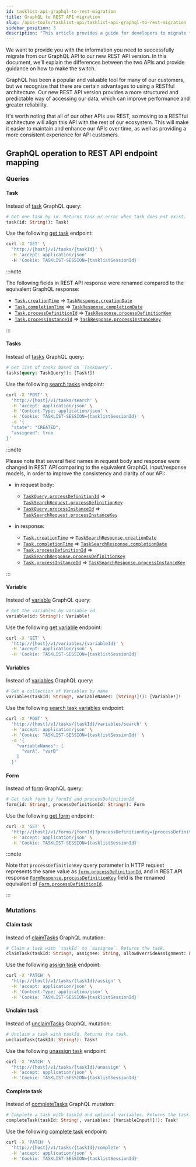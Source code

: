 ```yaml
---
id: tasklist-api-graphql-to-rest-migration
title: GraphQL to REST API migration
slug: /apis-tools/tasklist-api/tasklist-api-graphql-to-rest-migration
sidebar_position: 3
description: "This article provides a guide for developers to migrate from GraphQL to REST API seamlessly."
---
```


We want to provide you with the information you need to successfully migrate from our GraphQL API
to our new REST API version. In this document, we'll explain the differences between the two APIs
and provide guidance on how to make the switch.

GraphQL has been a popular and valuable tool for many of our customers, but we recognize that there are
certain advantages to using a RESTful architecture. Our new REST API version provides a more structured
and predictable way of accessing our data, which can improve performance and greater reliability.

It's worth noting that all of our other APIs use REST, so moving to a RESTful architecture will align this API
with the rest of our ecosystem. This will make it easier to maintain and enhance our APIs over time,
as well as providing a more consistent experience for API customers.

## GraphQL operation to REST API endpoint mapping

### Queries

#### Task

Instead of [task](/apis-tools/tasklist-api/queries/task.mdx) GraphQL query:

```graphql
# Get one task by id. Returns task or error when task does not exist.
task(id: String!): Task!
```

Use the following [get task](/apis-tools/tasklist-api-rest/controllers/tasklist-api-rest-task-controller.md#get-task) endpoint:

```bash
curl -X 'GET' \
  'http://{host}/v1/tasks/{taskId}' \
  -H 'accept: application/json'
  -H 'Cookie: TASKLIST-SESSION={tasklistSessionId}'
```

:::note

The following fields in REST API response were renamed compared to the equivalent GraphQL response:

- [`Task.creationTime`](/apis-tools/tasklist-api/objects/task.mdx#code-style-fontweight-normal-taskbcreationtimebcodestring--) ⇒ [`TaskResponse.creationDate`](/apis-tools/tasklist-api-rest/schemas/responses/task-response.mdx#code-style-fontweight-normal-taskresponsebcreationdatebcodestring-)
- [`Task.completionTime`](/apis-tools/tasklist-api/objects/task.mdx#code-style-fontweight-normal-taskbcompletiontimebcodestring-) ⇒ [`TaskResponse.completionDate`](/apis-tools/tasklist-api-rest/schemas/responses/task-response.mdx#code-style-fontweight-normal-taskresponsebcompletiondatebcodestring)
- [`Task.processDefinitionId`](/apis-tools/tasklist-api/objects/task.mdx#code-style-fontweight-normal-taskbprocessdefinitionidbcodestring-) ⇒ [`TaskResponse.processDefinitionKey`](/apis-tools/tasklist-api-rest/schemas/responses/task-response.mdx#code-style-fontweight-normal-taskresponsebprocessdefinitionkeybcodestring)
- [`Task.processInstanceId`](/apis-tools/tasklist-api/objects/task.mdx#code-style-fontweight-normal-taskbprocessinstanceidbcodestring-) ⇒ [`TaskResponse.processInstanceKey`](/apis-tools/tasklist-api-rest/schemas/responses/task-response.mdx#code-style-fontweight-normal-taskresponsebprocessinstancekeybcodestring)

:::

#### Tasks

Instead of [tasks](/apis-tools/tasklist-api/queries/tasks.mdx) GraphQL query:

```graphql
# Get list of tasks based on `TaskQuery`.
tasks(query: TaskQuery!): [Task!]!
```

Use the following [search tasks](/apis-tools/tasklist-api-rest/controllers/tasklist-api-rest-task-controller.md#search-tasks) endpoint:

```bash
curl -X 'POST' \
  'http://{host}/v1/tasks/search' \
  -H 'accept: application/json' \
  -H 'Content-Type: application/json' \
  -H 'Cookie: TASKLIST-SESSION={tasklistSessionId}' \
  -d '{
  "state": "CREATED",
  "assigned": true
}'
```

:::note

Please note that several field names in request body and response were changed in REST API comparing to the equivalent GraphQL input/response models, in order to improve the consistency and clarity of our API:

- in request body:

  - [`TaskQuery.processDefinitionId`](/apis-tools/tasklist-api/inputs/task-query.mdx#code-style-fontweight-normal-taskquerybprocessdefinitionidbcodestring-) ⇒ [`TaskSearchRequest.processDefinitionKey`](/apis-tools/tasklist-api-rest/schemas/requests/task-search-request.mdx#code-style-fontweight-normal-tasksearchrequestbprocessdefinitionkeybcodestring)
  - [`TaskQuery.processInstanceId`](/apis-tools/tasklist-api/inputs/task-query.mdx#code-style-fontweight-normal-taskquerybprocessinstanceidbcodestring-) ⇒ [`TaskSearchRequest.processInstanceKey`](/apis-tools/tasklist-api-rest/schemas/requests/task-search-request.mdx#code-style-fontweight-normal-tasksearchrequestbprocessinstancekeybcodestring)

- in response:
  - [`Task.creationTime`](/apis-tools/tasklist-api/objects/task.mdx#code-style-fontweight-normal-taskbcreationtimebcodestring--) ⇒ [`TaskSearchResponse.creationDate`](/apis-tools/tasklist-api-rest/schemas/responses/task-search-response.mdx#code-style-fontweight-normal-tasksearchresponsebcreationdatebcodestring-)
  - [`Task.completionTime`](/apis-tools/tasklist-api/objects/task.mdx#code-style-fontweight-normal-taskbcompletiontimebcodestring-) ⇒ [`TaskSearchResponse.completionDate`](/apis-tools/tasklist-api-rest/schemas/responses/task-search-response.mdx#code-style-fontweight-normal-tasksearchresponsebcompletiondatebcodestring)
  - [`Task.processDefinitionId`](/apis-tools/tasklist-api/objects/task.mdx#code-style-fontweight-normal-taskbprocessdefinitionidbcodestring-) ⇒ [`TaskSearchResponse.processDefinitionKey`](/apis-tools/tasklist-api-rest/schemas/responses/task-search-response.mdx#code-style-fontweight-normal-tasksearchresponsebprocessdefinitionkeybcodestring)
  - [`Task.processInstanceId`](/apis-tools/tasklist-api/objects/task.mdx#code-style-fontweight-normal-taskbprocessinstanceidbcodestring-) ⇒ [`TaskSearchResponse.processInstanceKey`](/apis-tools/tasklist-api-rest/schemas/responses/task-search-response.mdx#code-style-fontweight-normal-tasksearchresponsebprocessinstancekeybcodestring)

:::

#### Variable

Instead of [variable](/apis-tools/tasklist-api/queries/variable.mdx) GraphQL query:

```graphql
# Get the variables by variable id
variable(id: String!): Variable!
```

Use the following [get variable](/apis-tools/tasklist-api-rest/controllers/tasklist-api-rest-variables-controller.md#get-variable) endpoint:

```bash
curl -X 'GET' \
  'http://{host}/v1/variables/{variableId}' \
  -H 'accept: application/json' \
  -H 'Cookie: TASKLIST-SESSION={tasklistSessionId}'
```

#### Variables

Instead of [variables](/apis-tools/tasklist-api/queries/variables.mdx) GraphQL query:

```graphql
# Get a collection of Variables by name
variables(taskId: String!, variableNames: [String!]!): [Variable!]!
```

Use the following [search task variables](/apis-tools/tasklist-api-rest/controllers/tasklist-api-rest-task-controller.md#search-task-variables) endpoint:

```bash
curl -X 'POST' \
  'http://{host}/v1/tasks/{taskId}/variables/search' \
  -H 'accept: application/json' \
  -H 'Cookie: TASKLIST-SESSION={tasklistSessionId}' \
  -d '{
    "variableNames": [
      "varA", "varB"
    ]
  }'
```

#### Form

Instead of [form](/apis-tools/tasklist-api/queries/form.mdx) GraphQL query:

```graphql
# Get task form by formId and processDefinitionId
form(id: String!, processDefinitionId: String!): Form
```

Use the following [get form](/apis-tools/tasklist-api-rest/controllers/tasklist-api-rest-form-controller.md#get-form) endpoint:

```bash
curl -X 'GET' \
  'http://{host}/v1/forms/{formId}?processDefinitionKey={processDefinitionKey}' \
  -H 'accept: application/json' \
  -H 'Cookie: TASKLIST-SESSION={tasklistSessionId}'
```

:::note

Note that `processDefinitionKey` query parameter in HTTP request represents the same value as [`form.processDefinitionId`](/apis-tools/tasklist-api/queries/form.mdx#code-style-fontweight-normal-formbprocessdefinitionidbcodestring--),
and in REST API response [`FormResponse.processDefinitionKey`](/apis-tools/tasklist-api-rest/schemas/responses/form-response.mdx#code-style-fontweight-normal-formresponsebprocessdefinitionkeybcodestring-) field
is the renamed equivalent of [`Form.processDefinitionId`](/apis-tools/tasklist-api/objects/form.mdx#code-style-fontweight-normal-formbprocessdefinitionidbcodestring--).

:::

### Mutations

#### Claim task

Instead of [claimTasks](/apis-tools/tasklist-api/mutations/claim-task.mdx) GraphQL mutation:

```graphql
# Claim a task with `taskId` to `assignee`. Returns the task.
claimTask(taskId: String!, assignee: String, allowOverrideAssignment: Boolean): Task!
```

Use the following [assign task](/apis-tools/tasklist-api-rest/controllers/tasklist-api-rest-task-controller.md#assign-task) endpoint:

```bash
curl -X 'PATCH' \
  'http://{host}/v1/tasks/{taskId}/assign' \
  -H 'accept: application/json' \
  -H 'Content-Type: application/json' \
  -H 'Cookie: TASKLIST-SESSION={tasklistSessionId}'
```

#### Unclaim task

Instead of [unclaimTasks](/apis-tools/tasklist-api/mutations/unclaim-task.mdx) GraphQL mutation:

```graphql
# Unclaim a task with taskId. Returns the task.
unclaimTask(taskId: String!): Task!
```

Use the following [unassign task](/apis-tools/tasklist-api-rest/controllers/tasklist-api-rest-task-controller.md#unassign-task) endpoint:

```bash
curl -X 'PATCH' \
  'http://{host}/v1/tasks/{taskId}/unassign' \
  -H 'accept: application/json' \
  -H 'Cookie: TASKLIST-SESSION={tasklistSessionId}'
```

#### Complete task

Instead of [completeTasks](/apis-tools/tasklist-api/mutations/complete-task.mdx) GraphQL mutation:

```graphql
# Complete a task with taskId and optional variables. Returns the task.
completeTask(taskId: String!, variables: [VariableInput!]!): Task!
```

Use the following [complete task](/apis-tools/tasklist-api-rest/controllers/tasklist-api-rest-task-controller.md#complete-task) endpoint:

```bash
curl -X 'PATCH' \
  'http://{host}/v1/tasks/{taskId}/complete' \
  -H 'accept: application/json' \
  -H 'Cookie: TASKLIST-SESSION={tasklistSessionId}'
```
